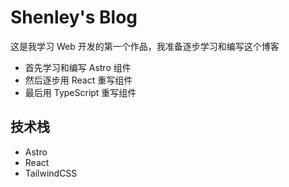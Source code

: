 # Shenley's Blog

这是我学习 Web 开发的第一个作品，我准备逐步学习和编写这个博客

 - 首先学习和编写 Astro 组件
 - 然后逐步用 React 重写组件
 - 最后用 TypeScript 重写组件

## 技术栈

 - Astro
 - React
 - TailwindCSS
